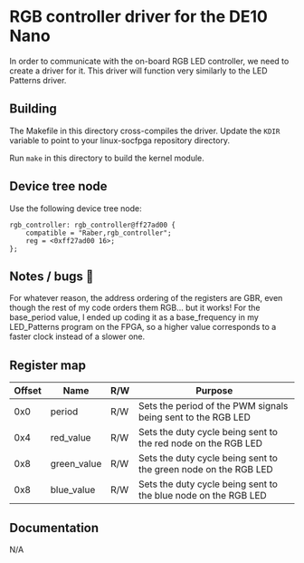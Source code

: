 # RGB controller driver for the DE10 Nano

In order to communicate with the on-board RGB LED controller, we need to create a driver for it. This driver will function very similarly to the LED Patterns driver.

## Building

The Makefile in this directory cross-compiles the driver. Update the `KDIR` variable to point to your linux-socfpga repository directory.

Run `make` in this directory to build the kernel module.

## Device tree node

Use the following device tree node:
```devicetree
rgb_controller: rgb_controller@ff27ad00 {
    compatible = "Raber,rgb_controller";
    reg = <0xff27ad00 16>;
};
```

## Notes / bugs :bug:

For whatever reason, the address ordering of the registers are GBR, even though the rest of my code orders them RGB... but it works!
For the base_period value, I ended up coding it as a base_frequency in my LED_Patterns program on the FPGA, so a higher value corresponds to a faster clock instead of a slower one.

## Register map

| Offset | Name         | R/W | Purpose                                                              |
|--------|--------------|-----|----------------------------------------------------------------------|
| 0x0    | period       | R/W | Sets the period of the PWM signals being sent to the RGB LED         |
| 0x4    | red_value    | R/W | Sets the duty cycle being sent to the red node on the RGB LED        |
| 0x8    | green_value  | R/W | Sets the duty cycle being sent to the green node on the RGB LED      |
| 0x8    | blue_value   | R/W | Sets the duty cycle being sent to the blue node on the RGB LED       |

## Documentation

N/A